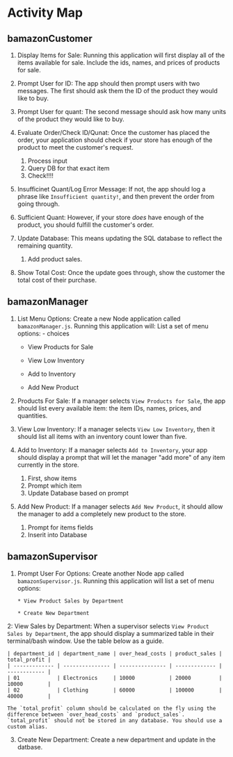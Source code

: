 # Activity Map

## bamazonCustomer

1. Display Items for Sale: Running this application will first display all of the items available for sale. Include the ids, names, and prices of products for sale.

2. Prompt User for ID: The app should then prompt users with two messages. The first should ask them the ID of the product they would like to buy.

3. Prompt User for quant: The second message should ask how many units of the product they would like to buy.

4. Evaluate Order/Check ID/Qunat: Once the customer has placed the order, your application should check if your store has enough of the product to meet the customer's request.
	1. Process input
	2. Query DB for that exact item
	3. Check!!!!

5. Insufficinet Quant/Log Error Message: If not, the app should log a phrase like `Insufficient quantity!`, and then prevent the order from going through.

6. Sufficient Quant: However, if your store _does_ have enough of the product, you should fulfill the customer's order.

7. Update Database: This means updating the SQL database to reflect the remaining quantity.
	1. Add product sales.

8. Show Total Cost: Once the update goes through, show the customer the total cost of their purchase.

## bamazonManager

1. List Menu Options: Create a new Node application called `bamazonManager.js`. Running this application will: List a set of menu options: - choices

    * View Products for Sale
    
    * View Low Inventory
    
    * Add to Inventory
    
    * Add New Product

2. Products For Sale: If a manager selects `View Products for Sale`, the app should list every available item: the item IDs, names, prices, and quantities.

3. View Low Inventory:  If a manager selects `View Low Inventory`, then it should list all items with an inventory count lower than five.

4. Add to Inventory:  If a manager selects `Add to Inventory`, your app should display a prompt that will let the manager "add more" of any item currently in the store.
	1. First, show items
	2. Prompt which item
	3. Update Database based on prompt

5. Add New Product: If a manager selects `Add New Product`, it should allow the manager to add a completely new product to the store.
	1. Prompt for items fields
	2. Inserit into Database

## bamazonSupervisor


1. Prompt User For Options: Create another Node app called `bamazonSupervisor.js`. Running this application will list a set of menu options:

	   * View Product Sales by Department
	   
	   * Create New Department

2: View Sales by Department: When a supervisor selects `View Product Sales by Department`, the app should display a summarized table in their terminal/bash window. Use the table below as a guide.

	| department_id | department_name | over_head_costs | product_sales | total_profit |
	| ------------- | --------------- | --------------- | ------------- | ------------ |
	| 01            | Electronics     | 10000           | 20000         | 10000        |
	| 02            | Clothing        | 60000           | 100000        | 40000        |

	The `total_profit` column should be calculated on the fly using the difference between `over_head_costs` and `product_sales`. `total_profit` should not be stored in any database. You should use a custom alias.

3. Create New Department: Create a new department and update in the datbase. 

